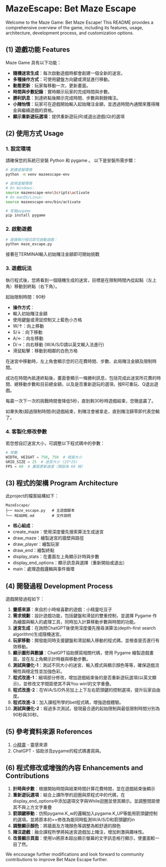 # MazeEscape: Bet Maze Escape

Welcome to the Maze Game: Bet Maze Escape!
This README provides a comprehensive overview of the game,
including its features, usage, architecture, development process, 
and customization options.

## (1) 遊戲功能 Features
Maze Game 具有以下功能：
- **隨機迷宮生成**：每次啟動遊戲時都會創建一個全新的迷宮。
- **多種操作方式**：可使用鍵盤方向鍵或滑鼠進行移動。
- **動態更新**：玩家每移動一次，更新畫面。
- **時間與步數記錄**：實時顯示玩家的完成時間與步數。
- **勝利訊息**：到達終點後顯示完成時間、步數與剩餘賭注。
- **小賭怡情**：玩家可在遊戲開始輸入起始賭注金額，並透過時間內通關來獲得賭金與繼續遊戲的資格。
- **顯示重新遊玩選項**：提供重新遊玩(R)或退出遊戲(Q)的選項

## (2) 使用方式 Usage

### 1. 設定環境

請確保您的系統已安裝 Python 和 pygame 。
以下是安裝所需步驟：
```bash
# 創建虛擬環境
python -m venv mazeescape-env

# 啟用虛擬環境
# On Windows:
source mazeescape-env\Scripts\activate
# On macOS/Linux:
source mazeescape-env/bin/activate

# 安裝pygame
pip install pygame
```

### 2. 啟動遊戲

```python
# 直接執行程式即可啟動遊戲：
python maze_escape.py
```
接著在TERMINAl輸入初始賭注金額即可開始挑戰

### 3. 遊戲玩法
執行程式後，您將看到一個隨機生成的迷宮，目標是在限制時間內從起點（左上角）移動到終點（右下角）。

起始限制時間：90秒

- **操作方式**：
 - 輸入初始賭注金額
 - 使用鍵盤或滑鼠控制又上藍色小方格
  - W/↑：向上移動
  - S/↓：向下移動
  - A/←：向左移動
  - D/→：向右移動
    (W/A/S/D請以英文輸入法進行)
  - 滑鼠點擊：移動到相鄰的白色方格


在迷宮中移動時，左上角會顯示您的已花費時間、步數、此局賭注金額及限制時間。

成功在時間內抵達終點後，畫面會顯示一條勝利訊息，包括完成此迷宮所花費的時間、總移動步數和目前總金額，以及是否重新遊玩的選項，按R可重玩、Q退出遊戲。

每贏一次下一次的挑戰時間會降低5秒，直到剩30秒時遊戲結束，您徹底贏了。

如果失敗(超過限制時間)則遊戲結束，則賭注會被拿走，直到賭注歸零即代表您輸了。

### 4. 客製化修改參數
若您想自訂迷宮大小，可調整以下程式碼中的參數：
```python
# 常數
WIDTH, HEIGHT = 750, 750  # 視窗大小
GRID_SIZE = 25  # 迷宮大小 (25*25)
FPS = 60  # 畫面更新速度（預設為 60 幀）
```


## (3) 程式的架構 Program Architecture
此project的檔案結構如下：
```
MazeEscape/
├── maze_escape.py   # 主遊戲腳本
└── README.md        # 文件說明
```
- **核心組成**：
 - create_maze：使用深度優先搜索算法生成迷宮
 - draw_maze：繪製迷宮的牆壁與路徑
 - draw_player：繪製玩家
 - draw_end：繪製終點
 - display_stats：在畫面左上角顯示計時與步數
 - display_end_options：顯示訊息與選擇（重新開始或退出）
 - main：處理遊戲邏輯與事件循環


## (4) 開發過程 Development Process

遊戲開發過程如下：
1. **靈感來源**：來自於小時候喜歡的遊戲：小精靈吃豆子
2. **需求規劃**：設計遊戲功能，包括鍵盤和滑鼠的雙重控制，並選擇 Pygame 作為繪圖與輸入的處理工具，同時加入計算移動步數與時間的功能。
3. **迷宮生成**：在詢問ChatGPT後使用深度優先搜尋演算法(depth-first search algorithm)生成隨機迷宮。
4. **玩家移動**：開發能同時支援鍵盤和滑鼠輸入移動的程式碼，並檢查是否進行有效移動。
5. **顯示圖形與數據**：ChatGPT協助撰寫相關代碼，使用 Pygame 繪製遊戲畫面，並在左上角顯示計時器與移動步數。
6. **測試與優化-1**：測試不同大小的迷宮、輸入模式與顯示顏色等等，確保遊戲流暢性與穩定性並加強色彩。
7. **程式改進-1**：細項部分修改，增加遊戲結束後的是否重新遊玩選項(以英文顯示)，並修改文字間距使其不與You win!的文字重疊。 
8. **程式改進-2**：在W/A/S/D外另加上上下左右箭頭鍵的控制選項，提升玩家自由度。
9. **程式改進-3**：加入課程所學的bet程式碼，增強遊戲體驗。
10. **測試與優化-2**：經過多次測試，發現最合適的起始限制與最低限制時間分別為90秒與30秒。


## (5) 參考資料來源 References
1. [小精靈](https://g.co/kgs/tsfw7wU) - 靈感來源
2. ChatGPT - 協助涉及pygame的程式碼書寫與。


## (6) 程式修改或增強的內容 Enhancements and Contributions

1. **計時與步數**：根據開始時間與結束時間計算花費時間，並在遊戲結束後顯示
2. **重新遊玩選項**：結合上課所學的迴圈與原程式中的代碼，在display_end_options中添加選項文字與While迴圈並使其顯示。並調整間距使其不與上方文字重疊
3. **箭頭鍵移動**：仿照pygame.K_w的邏輯加入pygame.K_UP等能用箭頭鍵控制的選項，並將原本的==修改為能同時監測W/A/S/D和箭頭鍵的in
4. **調整顯示顏色**：將牆面及方塊顏色等調整為較舒適的顏色
5. **賭注遊戲**：融合課程所學將純迷宮遊戲加上賭注，增加刺激與趣味性。
6. **改善顯示頁面**：使用\n將原本超出顯示螢幕的文字訊息格行顯示，使畫面較一目了然。

We encourage further modifications and look forward to 
community contributions to improve Bet Maze Escape further.
